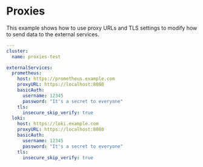 # Proxies

This example shows how to use proxy URLs and TLS settings to modify how to send data to the external services.

<!-- values file start -->
```yaml
---
cluster:
  name: proxies-test

externalServices:
  prometheus:
    host: https://prometheus.example.com
    proxyURL: https://localhost:8080
    basicAuth:
      username: 12345
      password: "It's a secret to everyone"
    tls:
      insecure_skip_verify: true
  loki:
    host: https://loki.example.com
    proxyURL: https://localhost:8080
    basicAuth:
      username: 12345
      password: "It's a secret to everyone"
    tls:
      insecure_skip_verify: true
```
<!-- values file end -->
